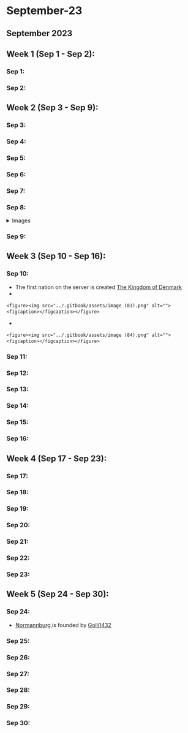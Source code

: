 # September-23

## **September 2023**

## **Week 1 (Sep 1 - Sep 2):**

### **Sep 1:**

### **Sep 2:**

## **Week 2 (Sep 3 - Sep 9):**

### **Sep 3:**

### **Sep 4:**

### **Sep 5:**

### **Sep 6:**

### **Sep 7:**

### **Sep 8:**

<details>

<summary>Images</summary>

* Server launch
*

**Discord announcements**

<img src="../.gitbook/assets/Screenshot 2023-12-20 130054 (1).png" alt="" data-size="original"><img src="../.gitbook/assets/image (80).png" alt="" data-size="original"><img src="../.gitbook/assets/image (87).png" alt="" data-size="original"><img src="../.gitbook/assets/image (88).png" alt="" data-size="original">

</details>

### **Sep 9:**

## **Week 3 (Sep 10 - Sep 16):**

### **Sep 10:**

* The first nation on the server is created [The Kingdom of Denmark](../the-world/civilization/nations/denmark.md)
*

    <figure><img src="../.gitbook/assets/image (83).png" alt=""><figcaption></figcaption></figure>
*

    <figure><img src="../.gitbook/assets/image (84).png" alt=""><figcaption></figcaption></figure>

### **Sep 11:**

### **Sep 12:**

### **Sep 13:**

### **Sep 14:**

### **Sep 15:**

### **Sep 16:**

## **Week 4 (Sep 17 - Sep 23):**

### **Sep 17:**

### **Sep 18:**

### **Sep 19:**

### **Sep 20:**

### **Sep 21:**

### **Sep 22:**

### **Sep 23:**

## **Week 5 (Sep 24 - Sep 30):**

### **Sep 24:**

* [Normannburg ](../the-world/civilization/towns/normannburg.md)is founded by [Golli1432](../the-world/civilization/players/golli1432.md)

### **Sep 25:**

### **Sep 26:**

### **Sep 27:**

### **Sep 28:**

### **Sep 29:**

### **Sep 30:**
